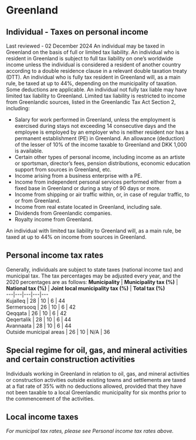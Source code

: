 # Greenland
## Individual - Taxes on personal income
Last reviewed - 02 December 2024
An individual may be taxed in Greenland on the basis of full or limited tax liability.
An individual who is resident in Greenland is subject to full tax liability on one’s worldwide income unless the individual is considered a resident of another country according to a double residence clause in a relevant double taxation treaty (DTT).
An individual who is fully tax resident in Greenland will, as a main rule, be taxed at up to 44%, depending on the municipality of taxation. Some deductions are applicable.
An individual not fully tax liable may have limited tax liability to Greenland. Limited tax liability is restricted to income from Greenlandic sources, listed in the Greenlandic Tax Act Section 2, including:
  * Salary for work performed in Greenland, unless the employment is exercised during stays not exceeding 14 consecutive days and the employee is employed by an employer who is neither resident nor has a permanent establishment (PE) in Greenland. An allowance (deduction) of the lesser of 10% of the income taxable to Greenland and DKK 1,000 is available. 
  * Certain other types of personal income, including income as an artiste or sportsman, director’s fees, pension distributions, economic education support from sources in Greenland, etc. 
  * Income arising from a business enterprise with a PE. 
  * Income from independent personal services performed either from a fixed base in Greenland or during a stay of 90 days or more. 
  * Income from shipping or air traffic within, or, in case of regular traffic, to or from Greenland. 
  * Income from real estate located in Greenland, including sale. 
  * Dividends from Greenlandic companies. 
  * Royalty income from Greenland. 


An individual with limited tax liability to Greenland will, as a main rule, be taxed at up to 44% on income from sources in Greenland.
## Personal income tax rates
Generally, individuals are subject to state taxes (national income tax) and municipal tax.
The tax percentages may be adjusted every year, and the 2020 percentages are as follows:
**Municipality** | **Municipality tax (%)** | **National tax (%)** | **Joint local municipality tax (%)** | **Total tax (%)**  
---|---|---|---|---  
Kujalleq | 28 | 10 | 6 | 44  
Sermersooq | 26 | 10 | 6 | 42  
Qeqqata | 26 | 10 | 6 | 42  
Qeqertalik | 28 | 10 | 6 | 44  
Avannaata | 28 | 10 | 6 | 44  
Outside municipal areas | 26 | 10 | N/A | 36  
## Special regime for oil, gas, and mineral activities and certain construction activities
Individuals working in Greenland in relation to oil, gas, and mineral activities or construction activities outside existing towns and settlements are taxed at a flat rate of 35% with no deductions allowed, provided that they have not been taxable to a local Greenlandic municipality for six months prior to the commencement of the activities.
## Local income taxes
_For municipal tax rates, please see Personal income tax rates above._
